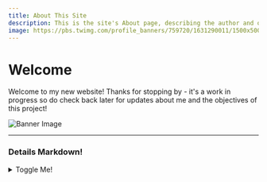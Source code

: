 ```yaml
---
title: About This Site
description: This is the site's About page, describing the author and objectives
image: https://pbs.twimg.com/profile_banners/759720/1631290011/1500x500
---
```


# Welcome 

Welcome to my new website! Thanks for stopping by - it's a work in progress so do check back later for updates about me and the objectives of this project!

![Banner Image](https://pbs.twimg.com/profile_banners/759720/1631290011/1500x500)

---

### Details Markdown!

<details>
  <summary> Toggle Me!</summary>
  <div>
    <div>Now you see me - and I am fabulous!</div>
    <br/>
    <details>
      <summary>
        Inception is real! Let's dive in again...
      </summary>
      <div>
        Emoji Drama: "React"ions ftw! <br/>
        😀😃😄😁😆😣😩😠😡🤬
      </div>
    </details>
  </div>
</details>